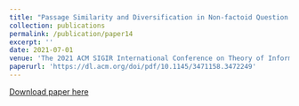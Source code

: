 ```yaml
---
title: "Passage Similarity and Diversification in Non-factoid Question Answering"
collection: publications
permalink: /publication/paper14
excerpt: ''
date: 2021-07-01
venue: 'The 2021 ACM SIGIR International Conference on Theory of Information Retrieval'
paperurl: 'https://dl.acm.org/doi/pdf/10.1145/3471158.3472249'
---
```



[Download paper here](https://dl.acm.org/doi/pdf/10.1145/3471158.3472249)


